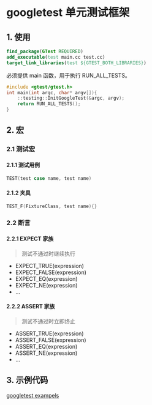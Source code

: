 # googletest 单元测试框架

## 1. 使用

```cmake
find_package(GTest REQUIRED)
add_executable(test main.cc test.cc)
target_link_libraries(test ${GTEST_BOTH_LIBRARIES})
```

必须提供 main 函数，用于执行 RUN_ALL_TESTS。

```c++
#include <gtest/gtest.h>
int main(int argc, char* argv[]){
    ::testing::InitGoogleTest(&argc, argv);
    return RUN_ALL_TESTS();
}
```

## 2. 宏

### 2.1 测试宏

#### 2.1.1 测试用例

```c++
TEST(test case name, test name)
```

#### 2.1.2 夹具

```c++
TEST_F(FixtureClass, test name){}
```

### 2.2 断言

#### 2.2.1 EXPECT 家族

> 测试不通过时继续执行

- EXPECT_TRUE(expression)
- EXPECT_FALSE(expression)
- EXPECT_EQ(expression)
- EXPECT_NE(expression)
- ...

#### 2.2.2 ASSERT 家族

> 测试不通过时立即终止

- ASSERT_TRUE(expression)
- ASSERT_FALSE(expression)
- ASSERT_EQ(expression)
- ASSERT_NE(expression)
- ...

## 3. 示例代码

[googletest exampels](https://github.com/google/googletest/tree/main/googletest/samples)